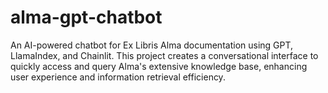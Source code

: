 # alma-gpt-chatbot
An AI-powered chatbot for Ex Libris Alma documentation using GPT, LlamaIndex, and Chainlit. This project creates a conversational interface to quickly access and query Alma's extensive knowledge base, enhancing user experience and information retrieval efficiency.

